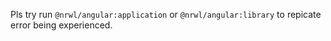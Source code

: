 Pls try run `@nrwl/angular:application` or `@nrwl/angular:library` to repicate error being experienced.